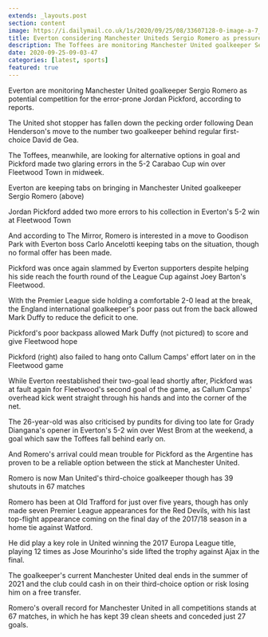 ```yaml
---
extends: _layouts.post
section: content
image: https://i.dailymail.co.uk/1s/2020/09/25/08/33607128-0-image-a-7_1601019550636.jpg 
title: Everton considering Manchester Uniteds Sergio Romero as pressure mounts on Jordan Pickford 
description: The Toffees are monitoring Manchester United goalkeeper Sergio Romeros situation at Old Trafford with Everton identifying him as potential competition for the error-prone Jordan Pickford.  
date: 2020-09-25-09-03-47 
categories: [latest, sports] 
featured: true 
--- 
```

Everton are monitoring Manchester United goalkeeper Sergio Romero as potential competition for the error-prone Jordan Pickford, according to reports. 

The United shot stopper has fallen down the pecking order following Dean Henderson's move to the number two goalkeeper behind regular first-choice David de Gea.

The Toffees, meanwhile, are looking for alternative options in goal and Pickford made two glaring errors in the 5-2 Carabao Cup win over Fleetwood Town in midweek.

Everton are keeping tabs on bringing in Manchester United goalkeeper Sergio Romero (above)

Jordan Pickford added two more errors to his collection in Everton's 5-2 win at Fleetwood Town

And according to The Mirror, Romero is interested in a move to Goodison Park with Everton boss Carlo Ancelotti keeping tabs on the situation, though no formal offer has been made. 

Pickford was once again slammed by Everton supporters despite helping his side reach the fourth round of the League Cup against Joey Barton's Fleetwood.

With the Premier League side holding a comfortable 2-0 lead at the break, the England international goalkeeper's poor pass out from the back allowed Mark Duffy to reduce the deficit to one. 

Pickford's poor backpass allowed Mark Duffy (not pictured) to score and give Fleetwood hope

Pickford (right) also failed to hang onto Callum Camps' effort later on in the Fleetwood game

While Everton reestablished their two-goal lead shortly after, Pickford was at fault again for Fleetwood's second goal of the game, as Callum Camps' overhead kick went straight through his hands and into the corner of the net.  

The 26-year-old was also criticised by pundits for diving too late for Grady Diangana's opener in Everton's 5-2 win over West Brom at the weekend, a goal which saw the Toffees fall behind early on. 

And Romero's arrival could mean trouble for Pickford as the Argentine has proven to be a reliable option between the stick at Manchester United.  

Romero is now Man United's third-choice goalkeeper though has 39 shutouts in 67 matches

Romero has been at Old Trafford for just over five years, though has only made seven Premier League appearances for the Red Devils, with his last top-flight appearance coming on the final day of the 2017/18 season in a home tie against Watford. 

He did play a key role in United winning the 2017 Europa League title, playing 12 times as Jose Mourinho's side lifted the trophy against Ajax in the final.

The goalkeeper's current Manchester United deal ends in the summer of 2021 and the club could cash in on their third-choice option or risk losing him on a free transfer. 

Romero's overall record for Manchester United in all competitions stands at 67 matches, in which he has kept 39 clean sheets and conceded just 27 goals.  

